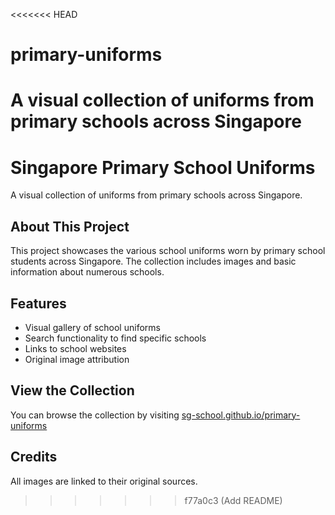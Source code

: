 <<<<<<< HEAD
# primary-uniforms
A visual collection of uniforms from primary schools across Singapore
=======
# Singapore Primary School Uniforms

A visual collection of uniforms from primary schools across Singapore.

## About This Project

This project showcases the various school uniforms worn by primary school students across Singapore. The collection includes images and basic information about numerous schools.

## Features

- Visual gallery of school uniforms
- Search functionality to find specific schools
- Links to school websites
- Original image attribution

## View the Collection

You can browse the collection by visiting [sg-school.github.io/primary-uniforms](https://sg-school.github.io/primary-uniforms)

## Credits

All images are linked to their original sources.
>>>>>>> f77a0c3 (Add README)
